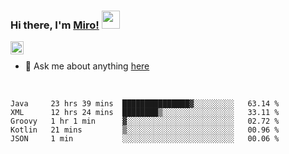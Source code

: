 ### Hi there, I'm [Miro!](https://castariva18.github.io/)  <img src="https://github.com/TheDudeThatCode/TheDudeThatCode/blob/master/Assets/Hi.gif" width="29px">

<a href="https://discord.gg/bhPzjwR">
  <img align="left" alt="Clown Discord" width="21px" src="https://cdn4.iconfinder.com/data/icons/logos-and-brands/512/91_Discord_logo_logos-512.png" />
</a>

<br />

- 💬 Ask me about anything [here](https://github.com/castariva18/castariva18/issues)

<br />

<!--START_SECTION:waka-->
```text
Java     23 hrs 39 mins  ███████████████▓░░░░░░░░░   63.14 % 
XML      12 hrs 24 mins  ████████▒░░░░░░░░░░░░░░░░   33.11 % 
Groovy   1 hr 1 min      ▓░░░░░░░░░░░░░░░░░░░░░░░░   02.72 % 
Kotlin   21 mins         ▒░░░░░░░░░░░░░░░░░░░░░░░░   00.96 % 
JSON     1 min           ░░░░░░░░░░░░░░░░░░░░░░░░░   00.06 % 
```
<!--END_SECTION:waka-->
